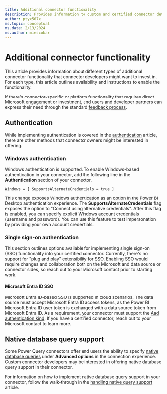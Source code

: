 ```yaml
---
title: Additional connector functionality
description: Provides information to custom and certified connector developers on adding more connector functionality
author: ptyx507x
ms.topic: conceptual
ms.date: 2/13/2024
ms.author: miescobar
---
```


# Additional connector functionality

This article provides information about different types of additional connector functionality that connector developers might want to invest in. For each type, this article outlines availability and instructions to enable the functionality.

If there's connector-specific or platform functionality that requires direct Microsoft engagement or investment, end users and developer partners can express their need through the standard [feedback process](feedback.md).

## Authentication

While implementing authentication is covered in the [authentication](handlingauthentication.md) article, there are other methods that connector owners might be interested in offering.

### Windows authentication

Windows authentication is supported. To enable Windows-based authentication in your connector, add the following line in the **Authentication** section of your connector.

```powerquery-m
Windows = [ SupportsAlternateCredentials = true ]
```

This change exposes Windows authentication as an option in the Power BI Desktop authentication experience. The **SupportsAlternateCredentials** flag exposes the option to "Connect using alternative credentials". After this flag is enabled, you can specify explicit Windows account credentials (username and password). You can use this feature to test impersonation by providing your own account credentials.

### Single sign-on authentication

This section outlines options available for implementing single sign-on (SSO) functionality into your certified connector. Currently, there's no support for "plug and play" extensibility for SSO. Enabling SSO would require changes and collaboration both on the Microsoft and data source or connector sides, so reach out to your Microsoft contact prior to starting work.

#### Microsoft Entra ID SSO

Microsoft Entra ID-based SSO is supported in cloud scenarios. The data source must accept Microsoft Entra ID access tokens, as the Power BI Microsoft Entra ID user token is exchanged with a data source token from Microsoft Entra ID. As a requirement, your connector must support the [Aad authentication kind](https://learn.microsoft.com/power-query/handling-authentication#microsoft-entra-id-authentication). If you have a certified connector, reach out to your Microsoft contact to learn more.

## Native database query support

Some Power Query connectors offer end users the ability to specify [native database queries](native-database-query.md) under **Advanced options** in the connection experience. Custom connector developers may be interested in offering native database query support in their connector.

For information on how to implement native database query support in your connector, follow the walk-through in the [handling native query support](native-query-sdk.md) article.
